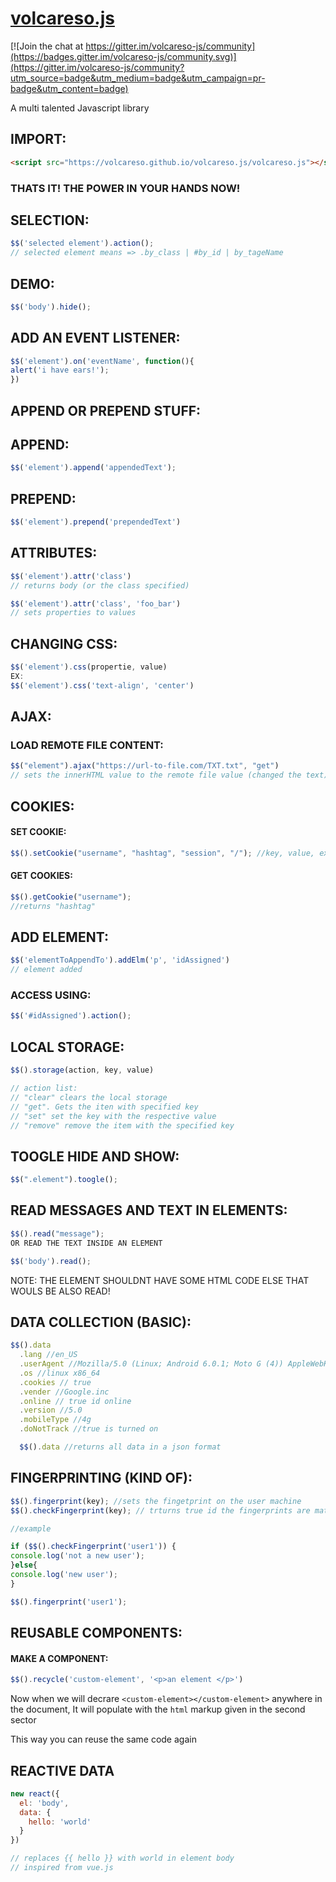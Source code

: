 # [volcareso.js](https://volcareso.github.io/volcareso.js/)

[![Join the chat at https://gitter.im/volcareso-js/community](https://badges.gitter.im/volcareso-js/community.svg)](https://gitter.im/volcareso-js/community?utm_source=badge&utm_medium=badge&utm_campaign=pr-badge&utm_content=badge)

A multi talented Javascript library
## IMPORT:
``` html
<script src="https://volcareso.github.io/volcareso.js/volcareso.js"></script>
```
### THATS IT! THE POWER IN YOUR HANDS NOW!

## SELECTION:
``` javascript
$$('selected element').action();
// selected element means => .by_class | #by_id | by_tageName
```

## DEMO:
``` javascript
$$('body').hide();
```

## ADD AN EVENT LISTENER:
``` javascript 
$$('element').on('eventName', function(){
alert('i have ears!');
})
```

## APPEND OR PREPEND STUFF:
## APPEND:
``` javascript
$$('element').append('appendedText');
```

## PREPEND:
``` javascript
$$('element').prepend('prependedText')
```

## ATTRIBUTES:
``` javascript
$$('element').attr('class')
// returns body (or the class specified)

$$('element').attr('class', 'foo_bar')
// sets properties to values
```

## CHANGING CSS:
``` javascript
$$('element').css(propertie, value)
EX:
$$('element').css('text-align', 'center')
```

## AJAX:
### LOAD REMOTE FILE CONTENT:
``` javascript
$$("element").ajax("https://url-to-file.com/TXT.txt", "get")
// sets the innerHTML value to the remote file value (changed the text)
```

## COOKIES:

#### SET COOKIE:
``` javascript
$$().setCookie("username", "hashtag", "session", "/"); //key, value, expires, path
```

#### GET COOKIES:
``` javascript
$$().getCookie("username");
//returns "hashtag"
```

## ADD ELEMENT:

``` javascript
$$('elementToAppendTo').addElm('p', 'idAssigned')
// element added
```

### ACCESS USING:
``` javascript
$$('#idAssigned').action();
```

## LOCAL STORAGE:

``` javascript
$$().storage(action, key, value)

// action list:
// "clear" clears the local storage
// "get". Gets the iten with specified key
// "set" set the key with the respective value
// "remove" remove the item with the specified key
```

## TOOGLE HIDE AND SHOW:

``` javascript
$$(".element").toogle();
```

## READ MESSAGES AND TEXT IN ELEMENTS:

``` javascript
$$().read("message");
OR READ THE TEXT INSIDE AN ELEMENT

$$('body').read();
```

NOTE: THE ELEMENT SHOULDNT HAVE SOME HTML CODE ELSE THAT WOULS BE ALSO READ!

## DATA COLLECTION (BASIC):

``` javascript
$$().data
  .lang //en_US
  .userAgent //Mozilla/5.0 (Linux; Android 6.0.1; Moto G (4)) AppleWebKit/537.36 (KHTML, like Gecko) Chrome/91.0.4472.114 Mobile Safari/537.36"
  .os //linux x86_64
  .cookies // true
  .vender //Google.inc
  .online // true id online
  .version //5.0
  .mobileType //4g
  .doNotTrack //true is turned on

  $$().data //returns all data in a json format
```

## FINGERPRINTING (KIND OF):

``` javascript
$$().fingerprint(key); //sets the fingetprint on the user machine
$$().checkFingerprint(key); // trturns true id the fingerprints are matched (else false)

//example

if ($$().checkFingerprint('user1')) {
console.log('not a new user');
}else{
console.log('new user');
}

$$().fingerprint('user1');
```

## REUSABLE COMPONENTS:

#### MAKE A COMPONENT:
``` javascript
$$().recycle('custom-element', '<p>an element </p>')
```

Now when we will decrare `<custom-element></custom-element>` anywhere in the document, 
It will populate with the `html` markup given in the second sector

This way you can reuse the same code again


## REACTIVE DATA
``` javascript
new react({
  el: 'body', 
  data: {
    hello: 'world'
  }
})

// replaces {{ hello }} with world in element body
// inspired from vue.js
```
